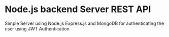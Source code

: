 # Node.js backend Server REST API
Simple Server using Node.js Express.js and MongoDB for authenticating the user using JWT Authentication
